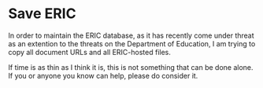 # Save ERIC

In order to maintain the ERIC database, as it has recently come under threat as an extention to the threats on the Department of Education, I am trying to copy all document URLs and all ERIC-hosted files.

If time is as thin as I think it is, this is not something that can be done alone. If you or anyone you know can help, please do consider it.
